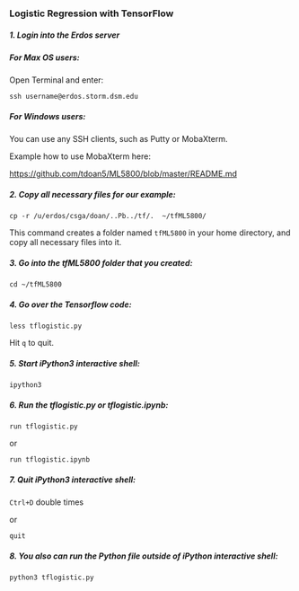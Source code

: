 ### Logistic Regression with TensorFlow

##### 1. Login into the Erdos server

##### For Max OS users:

Open Terminal and enter:

`ssh username@erdos.storm.dsm.edu`

##### For Windows users:

You can use any SSH clients, such as Putty or MobaXterm.

Example how to use MobaXterm here: 

https://github.com/tdoan5/ML5800/blob/master/README.md


##### 2. Copy all necessary files for our example:

`cp -r /u/erdos/csga/doan/..Pb../tf/.  ~/tfML5800/`

This command creates a folder named `tfML5800` in your home directory, and copy all necessary files into it.

##### 3. Go into the *tfML5800* folder that you created:

`cd ~/tfML5800`

##### 4. Go over the Tensorflow code:

`less tflogistic.py`

Hit `q` to quit.

##### 5. Start iPython3 interactive shell:

`ipython3`

##### 6. Run the *tflogistic.py* or *tflogistic.ipynb*:

`run tflogistic.py`

or

`run tflogistic.ipynb`

##### 7. Quit iPython3 interactive shell:

`Ctrl+D` double times

or 

`quit`

##### 8. You also can run the Python file outside of iPython interactive shell:

`python3 tflogistic.py`

